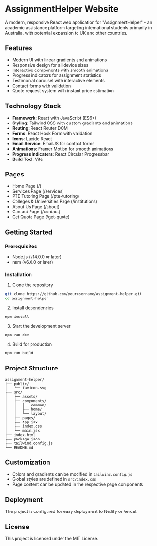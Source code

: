 # AssignmentHelper Website

A modern, responsive React web application for "AssignmentHelper" - an academic assistance platform targeting international students primarily in Australia, with potential expansion to UK and other countries.

## Features

- Modern UI with linear gradients and animations
- Responsive design for all device sizes
- Interactive components with smooth animations
- Progress indicators for assignment statistics
- Testimonial carousel with interactive elements
- Contact forms with validation
- Quote request system with instant price estimation

## Technology Stack

- **Framework**: React with JavaScript (ES6+)
- **Styling**: Tailwind CSS with custom gradients and animations
- **Routing**: React Router DOM
- **Forms**: React Hook Form with validation
- **Icons**: Lucide React
- **Email Service**: EmailJS for contact forms
- **Animations**: Framer Motion for smooth animations
- **Progress Indicators**: React Circular Progressbar
- **Build Tool**: Vite

## Pages

- Home Page (/)
- Services Page (/services)
- PTE Tutoring Page (/pte-tutoring)
- Colleges & Universities Page (/institutions)
- About Us Page (/about)
- Contact Page (/contact)
- Get Quote Page (/get-quote)

## Getting Started

### Prerequisites

- Node.js (v14.0.0 or later)
- npm (v6.0.0 or later)

### Installation

1. Clone the repository
```bash
git clone https://github.com/yourusername/assignment-helper.git
cd assignment-helper
```

2. Install dependencies
```bash
npm install
```

3. Start the development server
```bash
npm run dev
```

4. Build for production
```bash
npm run build
```

## Project Structure

```
assignment-helper/
├── public/
│   └── favicon.svg
├── src/
│   ├── assets/
│   ├── components/
│   │   ├── common/
│   │   ├── home/
│   │   └── layout/
│   ├── pages/
│   ├── App.jsx
│   ├── index.css
│   └── main.jsx
├── index.html
├── package.json
├── tailwind.config.js
└── README.md
```

## Customization

- Colors and gradients can be modified in `tailwind.config.js`
- Global styles are defined in `src/index.css`
- Page content can be updated in the respective page components

## Deployment

The project is configured for easy deployment to Netlify or Vercel.

## License

This project is licensed under the MIT License.

